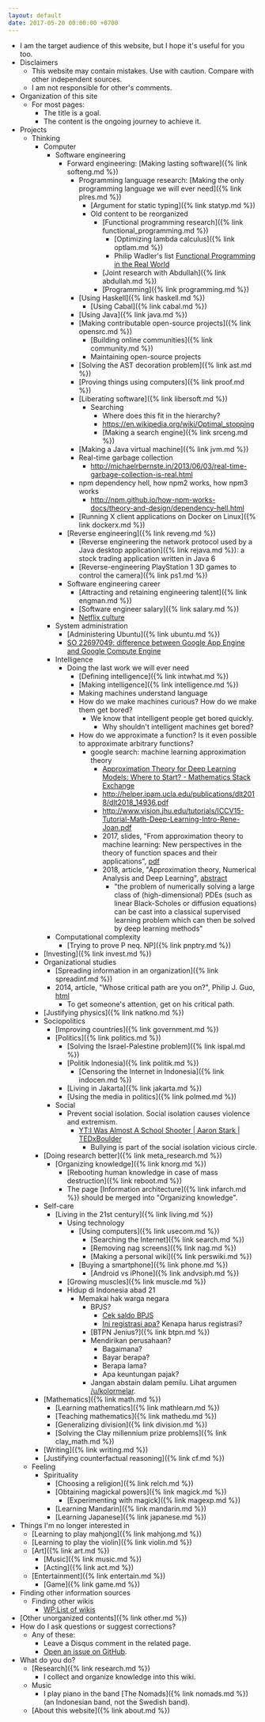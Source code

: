 ```yaml
---
layout: default
date: 2017-05-20 00:00:00 +0700
---
```


- I am the target audience of this website, but I hope it's useful for you too.
- Disclaimers
    - This website may contain mistakes.
    Use with caution.
    Compare with other independent sources.
    - I am not responsible for other's comments.
- Organization of this site
    - For most pages:
        - The title is a goal.
        - The content is the ongoing journey to achieve it.
- Projects
    - Thinking
        - Computer
            - Software engineering
                - Forward engineering: [Making lasting software]({% link softeng.md %})
                    - Programming language research: [Making the only programming language we will ever need]({% link plres.md %})
                        - [Argument for static typing]({% link statyp.md %})
                        - Old content to be reorganized
                            - [Functional programming research]({% link functional_programming.md %})
                                - [Optimizing lambda calculus]({% link optlam.md %})
                                - Philip Wadler's list [Functional Programming in the Real World](http://homepages.inf.ed.ac.uk/wadler/realworld/)
                            - [Joint research with Abdullah]({% link abdullah.md %})
                            - [Programming]({% link programming.md %})
                    - [Using Haskell]({% link haskell.md %})
                        - [Using Cabal]({% link cabal.md %})
                    - [Using Java]({% link java.md %})
                    - [Making contributable open-source projects]({% link opensrc.md %})
                        - [Building online communities]({% link community.md %})
                        - Maintaining open-source projects
                    - [Solving the AST decoration problem]({% link ast.md %})
                    - [Proving things using computers]({% link proof.md %})
                    - [Liberating software]({% link libersoft.md %})
                        - Searching
                            - Where does this fit in the hierarchy?
                            - https://en.wikipedia.org/wiki/Optimal_stopping
                            - [Making a search engine]({% link srceng.md %})
                    - [Making a Java virtual machine]({% link jvm.md %})
                    - Real-time garbage collection
                        - http://michaelrbernste.in/2013/06/03/real-time-garbage-collection-is-real.html
                    - npm dependency hell, how npm2 works, how npm3 works
                        - http://npm.github.io/how-npm-works-docs/theory-and-design/dependency-hell.html
                    - [Running X client applications on Docker on Linux]({% link dockerx.md %})
                - [Reverse engineering]({% link reveng.md %})
                    - [Reverse engineering the network protocol used by a Java desktop application]({% link rejava.md %}): a stock trading application written in Java 6
                    - [Reverse-engineering PlayStation 1 3D games to control the camera]({% link ps1.md %})
                - Software engineering career
                    - [Attracting and retaining engineering talent]({% link engman.md %})
                    - [Software engineer salary]({% link salary.md %})
                    - [Netflix culture](https://jobs.netflix.com/culture)
            - System administration
                - [Administering Ubuntu]({% link ubuntu.md %})
                - [SO 22697049: difference between Google App Engine and Google Compute Engine](https://stackoverflow.com/questions/22697049/what-is-the-difference-between-google-app-engine-and-google-compute-engine)
            - Intelligence
                - Doing the last work we will ever need
                    - [Defining intelligence]({% link intwhat.md %})
                    - [Making intelligence]({% link intelligence.md %})
                    - Making machines understand language
                    - How do we make machines curious?
                    How do we make them get bored?
                        - We know that intelligent people get bored quickly.
                            - Why shouldn't intelligent machines get bored?
                    - How do we approximate a function?
                    Is it even possible to approximate arbitrary functions?
                        - google search: machine learning approximation theory
                            - [Approximation Theory for Deep Learning Models: Where to Start? - Mathematics Stack Exchange](https://math.stackexchange.com/questions/2680158/approximation-theory-for-deep-learning-models-where-to-start)
                            - http://helper.ipam.ucla.edu/publications/dlt2018/dlt2018_14936.pdf
                            - http://www.vision.jhu.edu/tutorials/ICCV15-Tutorial-Math-Deep-Learning-Intro-Rene-Joan.pdf
                            - 2017, slides, "From approximation theory to machine learning: New perspectives in the theory of function spaces and their applications", [pdf](http://npfsa2017.uni-jena.de/l_notes/vybiral.pdf)
                            - 2018, article, "Approximation theory, Numerical Analysis and Deep Learning", [abstract](http://at.yorku.ca/c/b/p/g/30.htm)
                                - "the problem of numerically solving a large class of (high-dimensional) PDEs (such as linear Black-Scholes or diffusion equations) can be cast into a classical supervised learning problem which can then be solved by deep learning methods"
            - Computational complexity
                - [Trying to prove P neq. NP]({% link pnptry.md %})
        - [Investing]({% link invest.md %})
        - Organizational studies
            - [Spreading information in an organization]({% link spreadinf.md %})
            - 2014, article, "Whose critical path are you on?", Philip J. Guo, [html](http://www.pgbovine.net/critical-path.htm)
                - To get someone's attention, get on his critical path.
        - [Justifying physics]({% link natkno.md %})
        - Sociopolitics
            - [Improving countries]({% link government.md %})
            - [Politics]({% link politics.md %})
                - [Solving the Israel-Palestine problem]({% link ispal.md %})
                - [Politik Indonesia]({% link politik.md %})
                    - [Censoring the Internet in Indonesia]({% link indocen.md %})
                - [Living in Jakarta]({% link jakarta.md %})
                - [Using the media in politics]({% link polmed.md %})
            - Social
                - Prevent social isolation.
                Social isolation causes violence and extremism.
                    - [YT:I Was Almost A School Shooter \| Aaron Stark \| TEDxBoulder](https://www.youtube.com/watch?v=azRl1dI-Cts)
                        - Bullying is part of the social isolation vicious circle.
        - [Doing research better]({% link meta_research.md %})
            - [Organizing knowledge]({% link knorg.md %})
                - [Rebooting human knowledge in case of mass destruction]({% link reboot.md %})
                - The page [Information architecture]({% link infarch.md %}) should be merged into "Organizing knowledge".
        - Self-care
            - [Living in the 21st century]({% link living.md %})
                - Using technology
                    - [Using computers]({% link usecom.md %})
                        - [Searching the Internet]({% link search.md %})
                        - [Removing nag screens]({% link nag.md %})
                        - [Making a personal wiki]({% link perswiki.md %})
                    - [Buying a smartphone]({% link phone.md %})
                        - [Android vs iPhone]({% link andvsiph.md %})
                - [Growing muscles]({% link muscle.md %})
                - Hidup di Indonesia abad 21
                    - Memakai hak warga negara
                        - BPJS?
                            - [Cek saldo BPJS](https://daftar.bpjs-kesehatan.go.id/bpjs-checking/)
                            - [Ini registrasi apa?](https://sso.bpjsketenagakerjaan.go.id/registrasi.bpjs)
                            Kenapa harus registrasi?
                        - [BTPN Jenius?]({% link btpn.md %})
                        - Mendirikan perusahaan?
                            - Bagaimana?
                            - Bayar berapa?
                            - Berapa lama?
                            - Apa keuntungan pajak?
                        - Jangan abstain dalam pemilu.
                        Lihat argumen [/u/kolormelar](https://www.reddit.com/r/indonesia/comments/968qbs/ajakan_untuk_yang_tidak_cocok_dengan_pasangan/e3yw8bd/).
        - [Mathematics]({% link math.md %})
            - [Learning mathematics]({% link mathlearn.md %})
            - [Teaching mathematics]({% link mathedu.md %})
            - [Generalizing division]({% link division.md %})
            - [Solving the Clay millennium prize problems]({% link clay_math.md %})
        - [Writing]({% link writing.md %})
        - [Justifying counterfactual reasoning]({% link cf.md %})
    - Feeling
        - Spirituality
            - [Choosing a religion]({% link relch.md %})
            - [Obtaining magickal powers]({% link magick.md %})
                - [Experimenting with magick]({% link magexp.md %})
            - [Learning Mandarin]({% link mandarin.md %})
            - [Learning Japanese]({% link japanese.md %})
- Things I'm no longer interested in
    - [Learning to play mahjong]({% link mahjong.md %})
    - [Learning to play the violin]({% link violin.md %})
    - [Art]({% link art.md %})
        - [Music]({% link music.md %})
        - [Acting]({% link act.md %})
    - [Entertainment]({% link entertain.md %})
        - [Game]({% link game.md %})
- Finding other information sources
    - Finding other wikis
        - [WP:List of wikis](https://en.wikipedia.org/wiki/List_of_wikis)
- [Other unorganized contents]({% link other.md %})
- How do I ask questions or suggest corrections?
    - Any of these:
        - Leave a Disqus comment in the related page.
        - [Open an issue on GitHub](https://github.com/edom/edom.github.io/issues).
- What do you do?
    - [Research]({% link research.md %})
        - I collect and organize knowledge into this wiki.
    - Music
        - I play piano in the band [The Nomads]({% link nomads.md %}) (an Indonesian band, not the Swedish band).
    - [About this website]({% link about.md %})
